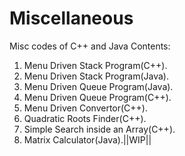 # Miscellaneous
Misc codes of C++ and Java
 Contents:
 1. Menu Driven Stack Program(C++).
 2. Menu Driven Stack Program(Java).
 3. Menu Driven Queue Program(Java).
 4. Menu Driven Queue Program(C++).
 5. Menu Driven Convertor(C++).
 6. Quadratic Roots Finder(C++).
 7. Simple Search inside an Array(C++).
 8. Matrix Calculator(Java).||WIP||

